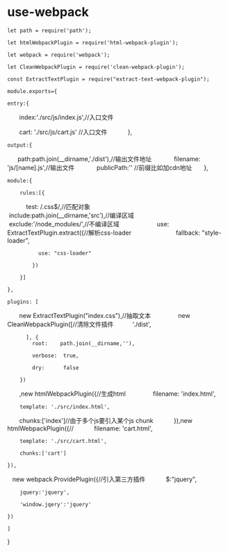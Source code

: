 # use-webpack
    let path = require('path');

    let htmlWebpackPlugin = require('html-webpack-plugin');

    let webpack = require('webpack');

    let CleanWebpackPlugin = require('clean-webpack-plugin');

    const ExtractTextPlugin = require("extract-text-webpack-plugin");

    module.exports={

    entry:{
    
        index:'./src/js/index.js',//入口文件
        
        cart: './src/js/cart.js' //入口文件
        
    },
    
    output:{
    
       path:path.join(__dirname,'./dist'),//输出文件地址
       
       filename: 'js/[name].js',//输出文件
       
       publicPath:'' //前缀比如加cdn地址
       
    },
    
    module:{
    
        rules:[{
        
            test: /\.css$/,//匹配对象
            
            include:path.join(__dirname,'src'),//编译区域
            
            exclude:'/node_modules/',//不编译区域
           
            use: ExtractTextPlugin.extract({//解析css-loader
            
              fallback: "style-loader",
              
              use: "css-loader"
              
            })
            
        }]
        
    },
    
    plugins: [
    
        new ExtractTextPlugin("index.css"),//抽取文本
        
        new CleanWebpackPlugin([//清除文件插件
           
            './dist',
            
          ], {
            root:    path.join(__dirname,''),
            
            verbose:  true,
            
            dry:      false
            
        })
        
        ,new htmlWebpackPlugin({//生成html
        
        filename: 'index.html',
        
        template: './src/index.html',
        
        chunks:['index']//由于多个js要引入某个js chunk
        
    }),new htmlWebpackPlugin({//
    
        filename: 'cart.html',
        
        template: './src/cart.html',
        
        chunks:['cart']
        
    }),
    
    new webpack.ProvidePlugin({//引入第三方插件
    
        $:"jquery",
        
        jquery:'jquery',
        
        'window.jqery':'jquery'
        
    })
    
    ]
   
  }
